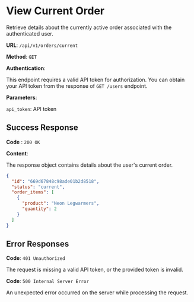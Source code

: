 # View Current Order

Retrieve details about the currently active order associated with the authenticated user.

**URL**: `/api/v1/orders/current`

**Method**: `GET`

**Authentication**:

This endpoint requires a valid API token for authorization. You can obtain your API token from the response of `GET /users` endpoint.

**Parameters**:

`api_token`: API token

## Success Response

**Code** : `200 OK`

**Content**:

The response object contains details about the user's current order.
```json
{
  "id": "669d67848c98ade01b2d8518",
  "status": "current",
  "order_items": [
    {
      "product": "Neon Legwarmers",
      "quantity": 2
    }
  ]
}
```

## Error Responses

**Code**: `401 Unauthorized`

The request is missing a valid API token, or the provided token is invalid.

**Code**: `500 Internal Server Error`

An unexpected error occurred on the server while processing the request.

